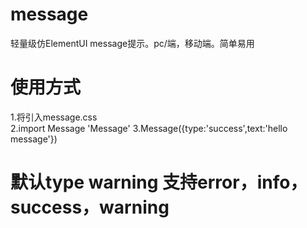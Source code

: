 # message
轻量级仿ElementUI message提示。pc/端，移动端。简单易用
# 使用方式
 1.将引入message.css   
 2.import  Message  'Message'
 3.Message({type:'success',text:'hello message'})    
# 默认type warning  支持error，info，success，warning
